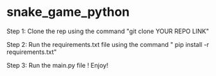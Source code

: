 # snake_game_python

Step 1: Clone the rep using the command "git clone YOUR REPO LINK"

Step 2: Run the requirements.txt file using the command " pip install -r requirements.txt"

Step 3: Run the main.py file ! Enjoy!
